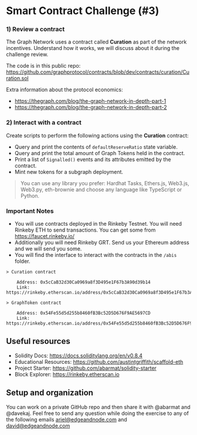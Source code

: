 # Smart Contract Challenge (#3)

### 1) Review a contract

The Graph Network uses a contract called **Curation** as part of the network incentives. Understand how it works, we will discuss about it during the challenge review.

The code is in this public repo: https://github.com/graphprotocol/contracts/blob/dev/contracts/curation/Curation.sol

Extra information about the protocol economics:

- https://thegraph.com/blog/the-graph-network-in-depth-part-1
- https://thegraph.com/blog/the-graph-network-in-depth-part-2

### 2) Interact with a contract

Create scripts to perform the following actions using the **Curation** contract:

- Query and print the contents of `defaultReserveRatio` state variable.
- Query and print the total amount of Graph Tokens held in the contract.
- Print a list of `Signalled()` events and its attributes emitted by the contract.
- Mint new tokens for a subgraph deployment.

> You can use any library you prefer: Hardhat Tasks, Ethers.js, Web3.js, Web3.py, eth-brownie and choose any language like TypeScript or Python.

### Important Notes

- You will use contracts deployed in the Rinkeby Testnet. You will need Rinkeby ETH to send transactions. You can get some from https://faucet.rinkeby.io/
- Additionally you will need Rinkeby GRT. Send us your Ethereum address and we will send you some.
- You will find the interface to interact with the contracts in the `/abis` folder.

```
> Curation contract

    Address: 0x5cCaB32d30Ca0969a8f3D495e1F67b3A90d39b14
    Link:    https://rinkeby.etherscan.io/address/0x5cCaB32d30Ca0969a8f3D495e1F67b3A90d39b14

> GraphToken contract

    Address: 0x54Fe55d5d255b8460fB3Bc52D5D676F9AE5697CD
    Link:    https://rinkeby.etherscan.io/address/0x54Fe55d5d255b8460fB3Bc52D5D676F9AE5697CD
```

## Useful resources

- Solidity Docs: https://docs.soliditylang.org/en/v0.8.4
- Educational Resources: https://github.com/austintgriffith/scaffold-eth
- Project Starter: https://github.com/abarmat/solidity-starter
- Block Explorer: https://rinkeby.etherscan.io

## Setup and organization

You can work on a private GitHub repo and then share it with @abarmat and @davekaj. Feel free to send any question while doing the exercise to any of the following emails ariel@edgeandnode.com and david@edgeandnode.com
